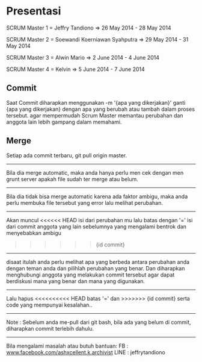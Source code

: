 Presentasi
==========
SCRUM Master 1 = Jeffry Tandiono
=> 26 May 2014 - 28 May 2014

SCRUM Master 2 = Soewandi Koerniawan Syahputra
=> 29 May 2014 - 31 May 2014

SCRUM Master 3 = Alwin Mario
=> 2 June 2014 - 4 June 2014

SCRUM Master 4 = Kelvin
=> 5 June 2014 - 7 June 2014

Commit
----------
Saat Commit diharapkan menggunakan
-m '{apa yang dikerjakan}'
ganti {apa yang dikerjakan} dengan apa yang berubah atau tambah dalam proses tersebut.
agar mempermudah Scrum Master memantau perubahan dan anggota lain lebih gampang dalam memahami.

Merge
----------
Setiap ada commit terbaru,
git pull origin master.
**********
Bila dia merge automatic, maka anda hanya perlu men cek dengan men grunt server apakah file sudah ter merge atau belum.
**********
Bila dia tidak bisa merge automatic karena ada faktor ambigu, maka anda perlu membuka file tersebut yang error lalu melihat perubahan.
**********
Akan muncul
<<<<<< HEAD
isi dari perubahan mu
lalu batas dengan '='
isi dari commit anggota yang lain sebelumnya yang mengalami bentrok dan menyebabkan ambigu
>>>>>> {id commit}
**********
disaat itulah anda perlu melihat apa yang berbeda antara perubahan anda dengan teman anda dan pilihlah perubahan yang benar. Dan diharapkan menghubungi anggota yang melakukan commit tersebut agar dapat berdiskusi mana yang benar dan mana yang digunakan.
**********
Lalu hapus
<<<<<<<<<< HEAD
batas '='
dan >>>>>>> {id commit}
serta code yang mempunyai kesalahan..
**********
Note : Sebelum anda me-pull dari git bash, bila ada yang belum di commit, diharapkan commit terlebih dahulu.
**********
Bila mengalami masalah atau butuh bantuan:
FB : www.facebook.com/ashxcellent.k.archivist
LINE : jeffrytandiono
